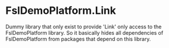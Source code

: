 # FslDemoPlatform.Link

Dummy library that only exist to provide 'Link' only access to the FslDemoPlatform library.
So it basically hides all dependencies of FslDemoPlatform from packages that depend on this library.
